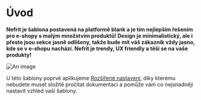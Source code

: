 # Úvod

<b>Nefrit je šablona postavená na platformě blank a je tím nejlepším řešením pro e-shopy s malým množstvím produktů! Design je minimalistický, ale i přesto jsou sekce jasně odlišeny, takže bude mít váš zákazník vždy jasno, kde se v e-shopu nachází. Nefrit je trendy, UX friendly a těší se na vaše produkty! </b>

![An image](https://ik.imagekit.io/alexborecky/shoptetak/Docs/Nefrit/look01_6akiVpQNQB.png)

U této šablony poprvé aplikujeme [Rozšířené nastavení](../generator/nefrit-form.html), díky kterému nebudete muset složitě pročítat dokumentaci a pomůže vám co nejsnadněji nastavit vzhled vaší šablony.